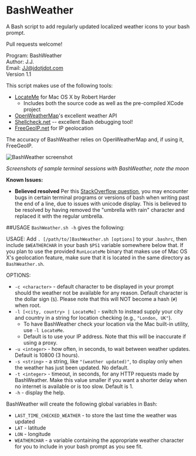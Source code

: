 BashWeather
===========

A Bash script to add regularly updated localized weather icons to your bash prompt.

Pull requests welcome!

Program: BashWeather<br>
Author: J.J.<br>
Email: JJ@jdotjdot.com<br>
Version 1.1<br>

This script makes use of the following tools:
+ [LocateMe](https://github.com/netj/LocateMe) for Mac OS X by Robert Harder
    *  Includes both the source code as well as the pre-compiled XCode project
+ [OpenWeatherMap](http://openweathermap.org)'s excellent weather API
+ [Shellcheck.net](http://www.shellcheck.net/) -- excellent Bash debugging tool!
+ [FreeGeoIP.net](http://freegeoip.net) for IP geolocation

The accuracy of BashWeather relies on OpenWeatherMap and, if using it, FreeGeoIP.

![BashWeather screenshot](https://dl.dropboxusercontent.com/s/kuhg2qfky3y6kvo/bashweather%20screenshot.png)
<!-- ![BashWeather screenshot](https://dl.dropboxusercontent.com/s/fnlza39a2q1ubut/bashweather%20screenshot%202.png) -->

*Screenshots of sample terminal sessions with BashWeather, note the moon*

**Known Issues:**
+ **Believed resolved** Per this [StackOverflow question](http://stackoverflow.com/questions/22922138/terminal-overwriting-same-line-when-too-long?noredirect=1#comment35042608_22922138), you may encounter bugs in certain terminal programs or versions of bash when writing past the end of a line, due to issues with unicode display.  This is believed to be resolved by having removed the "umbrella with rain" character and replaced it with the regular umbrella.

##USAGE
`BashWeather.sh -h` gives the following:

USAGE:
    Add `. [/path/to/]BashWeather.sh [options]` to your `.bashrc`,
    then include `$WEATHERCHAR` in your bash `$PS1` variable somewhere below that.
    If you plan to use the provided `RunLocateMe` binary that makes use of Mac OS X\'s geolocation feature, make sure that it is located in the same directory as `BashWeather.sh`.

OPTIONS:
+ `-c <character>` - default character to be displayed in your prompt should the weather not be available for any reason.  Default character is the dollar sign (`$`).  Please note that this will NOT become a hash (`#`) when root.
 + `-l [<city, country> | LocateMe]` - switch to instead supply your city and country in a string for location checking (e.g., `"London, UK"`).
     * To have BashWeather check your location via the Mac built-in utility, use `-l LocateMe`.
     * Default is to use your IP address.  Note that this will be inaccurate if using a proxy.
 + `-u <integer>` - how often, in seconds, to wait between weather updates.  Default is 10800 (3 hours).
 + `-s <string>` - a string, like `"(weather updated)"`, to display only when the weather has just been updated.  No default.
 + `-t <integer>` - timeout, in seconds, for any HTTP requests made by BashWeather.  Make this value smaller if you want a shorter delay when no internet is available or is too slow.  Default is 1.
 + `-h` - display the help.

BashWeather will create the following global variables in Bash:
+ `LAST_TIME_CHECKED_WEATHER` - to store the last time the weather was updated
+ `LAT` - latitude
+ `LON` - longitude
+ `WEATHERCHAR` - a variable containing the appropriate weather character for you to include in your bash prompt as you see fit.
